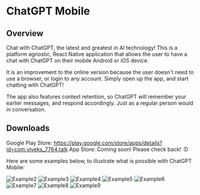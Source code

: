 # ChatGPT Mobile

## Overview

Chat with ChatGPT, the latest and greatest in AI technology! This is a platform agnostic, React Native application that allows the user to have a chat with ChatGPT on their mobile Android or iOS device. 

It is an improvement to the online version because the user doesn't need to use a browser, or login to any account. Simply open up the app, and start chatting with ChatGPT!

The app also features context retention, so ChatGPT will remember your earlier messages, and respond accordingly. Just as a regular person would in conversation.

## Downloads
Google Play Store: https://play.google.com/store/apps/details?id=com.viveks_7764.talk
App Store: Coming soon! Please check back! :D



Here are some examples below, to illustrate what is possible with ChatGPT Mobile:

![Example2](https://github.com/Viveks-Practice/Talk/blob/main/images/image-iphone2.png)
![Example3](https://github.com/Viveks-Practice/Talk/blob/main/images/image-iphone3.png)
![Example4](https://github.com/Viveks-Practice/Talk/blob/main/images/image-iphone4.png)
![Example5](https://github.com/Viveks-Practice/Talk/blob/main/images/image-iphone5.png)
![Example6](https://github.com/Viveks-Practice/Talk/blob/main/images/image-iphone6.png)
![Example7](https://github.com/Viveks-Practice/Talk/blob/main/images/image-iphone7.png)
![Example8](https://github.com/Viveks-Practice/Talk/blob/main/images/image-iphone8.png)
![Example9](https://github.com/Viveks-Practice/Talk/blob/main/images/image-ipad.png)
